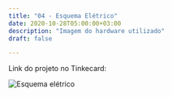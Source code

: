 ```yaml
---
title: "04 - Esquema Elétrico"
date: 2020-10-28T05:00:00+03:00
description: "Imagem do hardware utilizado"
draft: false

---
```


Link do projeto no Tinkecard:

[Clique aqui!]:https://www.tinkercad.com/things/lSpde9uKies

![Esquema elétrico](../esquema_eletrico.jpg)
